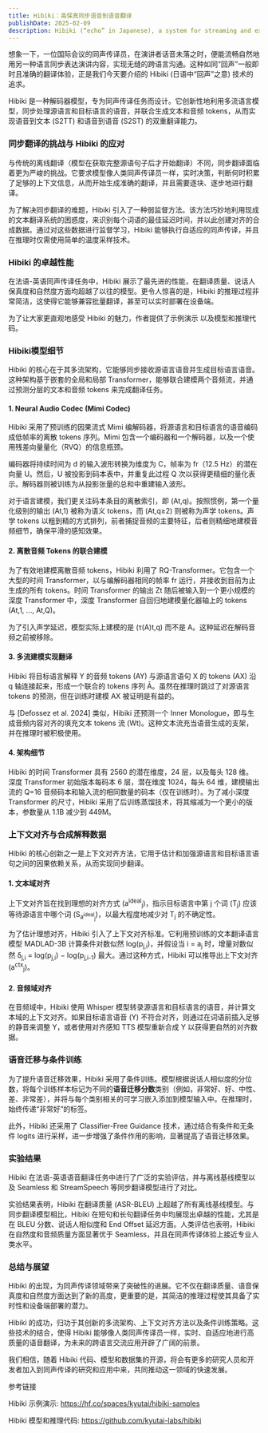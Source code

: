 ```yaml
---
title: Hibiki：高保真同步语音到语音翻译
publishDate: 2025-02-09
description: Hibiki (“echo” in Japanese), a system for streaming and expressive speech-to-speech (S2ST) and speech-to-text (S2TT) translation
---
```



想象一下，一位国际会议的同声传译员，在演讲者话音未落之时，便能流畅自然地用另一种语言同步表达演讲内容，实现无缝的跨语言沟通。这种如同“回声”一般即时且准确的翻译体验，正是我们今天要介绍的 Hibiki (日语中“回声”之意) 技术的追求。

Hibiki 是一种解码器模型，专为同声传译任务而设计。它创新性地利用多流语言模型，同步处理源语言和目标语言的语音，并联合生成文本和音频 tokens，从而实现语音到文本 (S2TT) 和语音到语音 (S2ST) 的双重翻译能力。

### 同步翻译的挑战与 Hibiki 的应对

与传统的离线翻译（模型在获取完整源语句子后才开始翻译）不同，同步翻译面临着更为严峻的挑战。它要求模型像人类同声传译员一样，实时决策，判断何时积累了足够的上下文信息，从而开始生成准确的翻译，并且需要逐块、逐步地进行翻译。

为了解决同步翻译的难题，Hibiki 引入了一种弱监督方法。该方法巧妙地利用现成的文本翻译系统的困惑度，来识别每个词语的最佳延迟时间，并以此创建对齐的合成数据。通过对这些数据进行监督学习，Hibiki 能够执行自适应的同声传译，并且在推理时仅需使用简单的温度采样技术。

### Hibiki 的卓越性能

在法语-英语同声传译任务中，Hibiki 展示了最先进的性能，在翻译质量、说话人保真度和自然度方面均超越了以往的模型。更令人惊喜的是，Hibiki 的推理过程非常简洁，这使得它能够兼容批量翻译，甚至可以实时部署在设备端。

为了让大家更直观地感受 Hibiki 的魅力，作者提供了示例演示 以及模型和推理代码。

### Hibiki模型细节

Hibiki 的核心在于其多流架构，它能够同步接收源语言语音并生成目标语言语音。这种架构基于嵌套的全局和局部 Transformer，能够联合建模两个音频流，并通过预测分层的文本和音频 tokens 来完成翻译任务。

#### 1. Neural Audio Codec (Mimi Codec)

Hibiki 采用了预训练的因果流式 Mimi 编解码器，将源语言和目标语言的语音编码成低帧率的离散 tokens 序列。Mimi 包含一个编码器和一个解码器，以及一个使用残差向量量化（RVQ）的信息瓶颈。

编码器将持续时间为 d 的输入波形转换为维度为 C，帧率为 fr（12.5 Hz）的潜在向量 U。然后，U 被投影到码本表中，并重复此过程 Q 次以获得更精细的量化表示。解码器则被训练为从投影张量的总和中重建输入波形。

对于语言建模，我们更关注码本条目的离散索引，即 (At,q)。按照惯例，第一个量化级别的输出 (At,1) 被称为语义 tokens，而 (At,q≥2) 则被称为声学 tokens。声学 tokens 以粗到精的方式排列，前者捕捉音频的主要特征，后者则精细地建模音频细节，确保平滑的感知效果。

#### 2. 离散音频 Tokens 的联合建模

为了有效地建模离散音频 tokens，Hibiki 利用了 RQ-Transformer。它包含一个大型的时间 Transformer，以与编解码器相同的帧率 fr 运行，并接收到目前为止生成的所有 tokens。时间 Transformer 的输出 Zt 随后被输入到一个更小规模的 深度 Transformer 中，深度 Transformer 自回归地建模量化器轴上的 tokens (At,1, ..., At,Q)。

为了引入声学延迟，模型实际上建模的是 (τ(A)t,q) 而不是 A。这种延迟在解码音频之前被移除。

#### 3. 多流建模实现翻译

Hibiki 将目标语言解释 Y 的音频 tokens (AY) 与源语言语句 X 的 tokens (AX) 沿 q 轴连接起来，形成一个联合的 tokens 序列 Ā。虽然在推理时跳过了对源语言 tokens 的预测，但在训练时建模 AX 被证明是有益的。

与 [Defossez et al. 2024]  类似，Hibiki 还预测一个 Inner Monologue，即与生成音频内容对齐的填充文本 tokens 流 (Wt)。这种文本流充当语音生成的支架，并在推理时被积极使用。

#### 4. 架构细节

Hibiki 的时间 Transformer 具有 2560 的潜在维度，24 层，以及每头 128 维。深度 Transformer 初始版本每码本 6 层，潜在维度 1024，每头 64 维，建模输出流的 Q=16 音频码本和输入流的相同数量的码本（仅在训练时）。为了减小深度 Transformer 的尺寸，Hibiki 采用了后训练蒸馏技术，将其缩减为一个更小的版本，参数量从 1.1B 减少到 449M。

### 上下文对齐与合成解释数据

Hibiki 的核心创新之一是上下文对齐方法，它用于估计和加强源语言和目标语言语句之间的因果依赖关系，从而实现同步翻译。

#### 1.  文本域对齐

上下文对齐旨在找到理想的对齐方式 (a<sup>ideal</sup><sub>j</sub>)，指示目标语言中第 j 个词 (T<sub>j</sub>) 应该等待源语言中哪个词 (S<sub>a<sup>ideal</sup><sub>j</sub></sub>)，以最大程度地减少对 T<sub>j</sub> 的不确定性。

为了估计理想对齐，Hibiki 引入了上下文对齐标准。它利用预训练的文本翻译语言模型 MADLAD-3B 计算条件对数似然 log(p<sub>j,i</sub>)，并假设当 i = a<sub>j</sub> 时，增量对数似然 δ<sub>j,i</sub> = log(p<sub>j,i</sub>) − log(p<sub>j,i-1</sub>) 最大。通过这种方式，Hibiki 可以推导出上下文对齐 (a<sup>ctx</sup><sub>j</sub>)。

#### 2.  音频域对齐

在音频域中，Hibiki 使用 Whisper 模型转录源语言和目标语言的语音，并计算文本域的上下文对齐。如果目标语言语音 (Y) 不符合对齐，则通过在词语前插入足够的静音来调整 Y，或者使用对齐感知 TTS 模型重新合成 Y 以获得更自然的对齐数据。

### 语音迁移与条件训练

为了提升语音迁移效果，Hibiki 采用了条件训练。模型根据说话人相似度的分位数，将每个训练样本标记为不同的**语音迁移分数**类别（例如，非常好、好、中性、差、非常差），并将与每个类别相关的可学习嵌入添加到模型输入中。在推理时，始终传递“非常好”的标签。

此外，Hibiki 还采用了 Classifier-Free Guidance 技术，通过结合有条件和无条件 logits 进行采样，进一步增强了条件作用的影响，显著提高了语音迁移效果。

### 实验结果

Hibiki 在法语-英语语音翻译任务中进行了广泛的实验评估，并与离线基线模型以及 Seamless 和 StreamSpeech 等同步翻译模型进行了对比。

实验结果表明，Hibiki 在翻译质量 (ASR-BLEU) 上超越了所有离线基线模型。与同步翻译模型相比，Hibiki 在短句和长句翻译任务中均展现出卓越的性能，尤其是在 BLEU 分数、说话人相似度和 End Offset 延迟方面。人类评估也表明，Hibiki 在自然度和音频质量方面显著优于 Seamless，并且在同声传译体验上接近专业人类水平。

### 总结与展望

Hibiki 的出现，为同声传译领域带来了突破性的进展。它不仅在翻译质量、语音保真度和自然度方面达到了新的高度，更重要的是，其简洁的推理过程使其具备了实时性和设备端部署的潜力。

Hibiki 的成功，归功于其创新的多流架构、上下文对齐方法以及条件训练策略。这些技术的结合，使得 Hibiki 能够像人类同声传译员一样，实时、自适应地进行高质量的语音翻译，为未来的跨语言交流应用开辟了广阔的前景。

我们相信，随着 Hibiki 代码、模型和数据集的开源，将会有更多的研究人员和开发者加入到同声传译的研究和应用中来，共同推动这一领域的快速发展。

参考链接

Hibiki 示例演示: https://hf.co/spaces/kyutai/hibiki-samples

Hibiki 模型和推理代码: https://github.com/kyutai-labs/hibiki